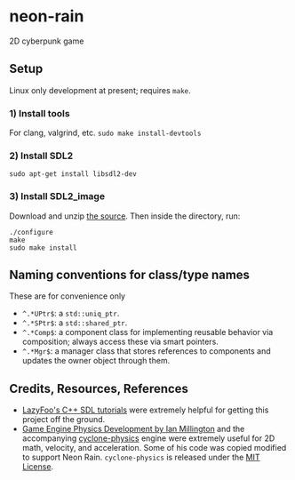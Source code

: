 # neon-rain
2D cyberpunk game

## Setup
Linux only development at present; requires `make`.

### 1) Install tools
For clang, valgrind, etc.
`sudo make install-devtools`

### 2) Install SDL2
`sudo apt-get install libsdl2-dev`

### 3) Install SDL2_image
Download and unzip [the source](https://github.com/libsdl-org/SDL_image/releases/download/release-2.6.2/SDL2_image-2.6.2.zip). Then inside the directory, run:
```
./configure
make
sudo make install
```

## Naming conventions for class/type names
These are for convenience only
- `^.*UPtr$`: a `std::uniq_ptr`.
- `^.*SPtr$`: a `std::shared_ptr`. 
- `^.*Comp$`: a component class for implementing reusable behavior via composition; always access these via smart pointers.
- `^.*Mgr$`: a manager class that stores references to components and updates the owner object through them. 


## Credits, Resources, References
- [LazyFoo's C++ SDL tutorials](https://lazyfoo.net/tutorials/SDL/) were extremely helpful for getting this project off the ground.
- [Game Engine Physics Development by Ian Millington](https://www.amazon.com/Game-Physics-Engine-Development-Commercial-Grade/dp/0123819768/) and the accompanying [cyclone-physics](https://github.com/idmillington/cyclone-physics) engine were extremely useful for 2D math, velocity, and acceleration. Some of his code was copied modified to support Neon Rain. `cyclone-physics` is released under the [MIT License](https://raw.githubusercontent.com/idmillington/cyclone-physics/master/LICENSE).
